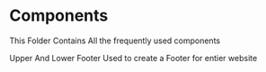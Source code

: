 # Components

This Folder Contains All the frequently used components

Upper And Lower Footer Used to create a Footer for entier website